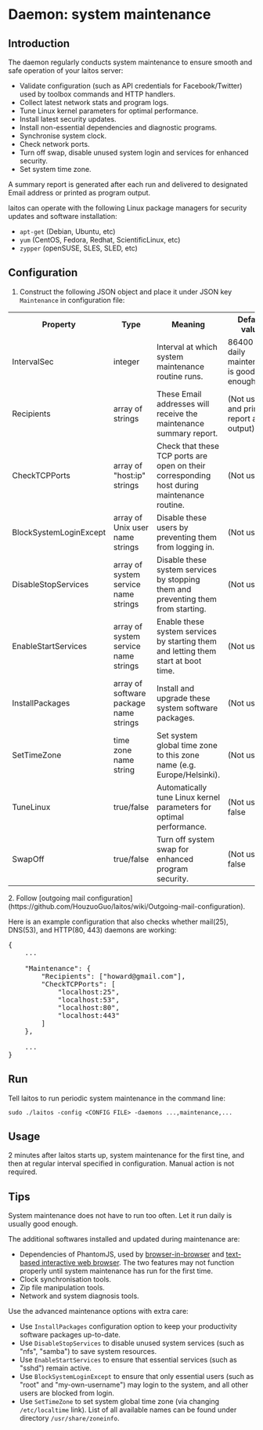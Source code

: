 # Daemon: system maintenance

## Introduction
The daemon regularly conducts system maintenance to ensure smooth and safe operation of your laitos server:
- Validate configuration (such as API credentials for Facebook/Twitter) used by toolbox commands and HTTP handlers.
- Collect latest network stats and program logs.
- Tune Linux kernel parameters for optimal performance.
- Install latest security updates.
- Install non-essential dependencies and diagnostic programs.
- Synchronise system clock.
- Check network ports.
- Turn off swap, disable unused system login and services for enhanced security.
- Set system time zone.

A summary report is generated after each run and delivered to designated Email address or printed as program output.

laitos can operate with the following Linux package managers for security updates and software installation:
- `apt-get` (Debian, Ubuntu, etc)
- `yum` (CentOS, Fedora, Redhat, ScientificLinux, etc)
- `zypper` (openSUSE, SLES, SLED, etc)

## Configuration
1. Construct the following JSON object and place it under JSON key `Maintenance` in configuration file:
<table>
<tr>
    <th>Property</th>
    <th>Type</th>
    <th>Meaning</th>
    <th>Default value</th>
</tr>
<tr>
    <td>IntervalSec</td>
    <td>integer</td>
    <td>Interval at which system maintenance routine runs.</td>
    <td>86400 - daily maintenance is good enough</td>
</tr>
<tr>
    <td>Recipients</td>
    <td>array of strings</td>
    <td>These Email addresses will receive the maintenance summary report.</td>
    <td>(Not used and print report as output)</td>
</tr>
<tr>
    <td>CheckTCPPorts</td>
    <td>array of "host:ip" strings</td>
    <td>Check that these TCP ports are open on their corresponding host during maintenance routine.</td>
    <td>(Not used)</td>
</tr>
<tr>
    <td>BlockSystemLoginExcept</td>
    <td>array of Unix user name strings</td>
    <td>Disable these users by preventing them from logging in.</td>
    <td>(Not used)</td>
</tr>
<tr>
    <td>DisableStopServices</td>
    <td>array of system service name strings</td>
    <td>Disable these system services by stopping them and preventing them from starting.</td>
    <td>(Not used)</td>
</tr>
<tr>
    <td>EnableStartServices</td>
    <td>array of system service name strings</td>
    <td>Enable these system services by starting them and letting them start at boot time.</td>
    <td>(Not used)</td>
</tr>
<tr>
    <td>InstallPackages</td>
    <td>array of software package name strings</td>
    <td>Install and upgrade these system software packages.</td>
    <td>(Not used)</td>
</tr>
<tr>
    <td>SetTimeZone</td>
    <td>time zone name string</td>
    <td>Set system global time zone to this zone name (e.g. Europe/Helsinki).</td>
    <td>(Not used)</td>
</tr>
<tr>
    <td>TuneLinux</td>
    <td>true/false</td>
    <td>Automatically tune Linux kernel parameters for optimal performance.</td>
    <td>(Not used) false</td>
</tr>
<tr>
    <td>SwapOff</td>
    <td>true/false</td>
    <td>Turn off system swap for enhanced program security.</td>
    <td>(Not used) false</td>
</tr>
</table>
2. Follow [outgoing mail configuration](https://github.com/HouzuoGuo/laitos/wiki/Outgoing-mail-configuration).

Here is an example configuration that also checks whether mail(25), DNS(53), and HTTP(80, 443) daemons are working:
<pre>
{
    ...

    "Maintenance": {
        "Recipients": ["howard@gmail.com"],
        "CheckTCPPorts": [
            "localhost:25",
            "localhost:53",
            "localhost:80",
            "localhost:443"
        ]
    },

    ...
}
</pre>

## Run
Tell laitos to run periodic system maintenance in the command line:

    sudo ./laitos -config <CONFIG FILE> -daemons ...,maintenance,...

## Usage
2 minutes after laitos starts up, system maintenance for the first tine, and then at regular interval specified in
configuration. Manual action is not required.

## Tips
System maintenance does not have to run too often. Let it run daily is usually good enough.

The additional softwares installed and updated during maintenance are:
- Dependencies of PhantomJS, used by [browser-in-browser](https://github.com/HouzuoGuo/laitos/wiki/Web-service:-browser-in-browser)
  and [text-based interactive web browser](https://github.com/HouzuoGuo/laitos/wiki/Toolbox-feature:-interactive-web-browser).
  The two features may not function properly until system maintenance has run for the first time.
- Clock synchronisation tools.
- Zip file manipulation tools.
- Network and system diagnosis tools.

Use the advanced maintenance options with extra care:
- Use `InstallPackages` configuration option to keep your productivity software packages up-to-date.
- Use `DisableStopServices` to disable unused system services (such as "nfs", "samba") to save system resources.
- Use `EnableStartServices` to ensure that essential services (such as "sshd") remain active.
- Use `BlockSystemLoginExcept` to ensure that only essential users (such as "root" and "my-own-username") may login to
  the system, and all other users are blocked from login.
- Use `SetTimeZone` to set system global time zone (via changing `/etc/localtime` link). List of all available names can
  be found under directory `/usr/share/zoneinfo`.